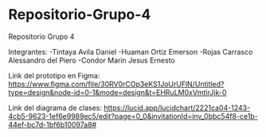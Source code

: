 # Repositorio-Grupo-4
Repositorio Grupo 4

Integrantes:
-Tintaya Avila Daniel
-Huaman Ortiz Emerson
-Rojas Carrasco Alessandro del Piero
-Condor Marin Jesus Ernesto


Link del prototipo en Figma: https://www.figma.com/file/30RV0rCOp3eKS1JoUrUFlN/Untitled?type=design&node-id=0-1&mode=design&t=EHRuLM0xVmtirJjk-0

Link del diagrama de clases: https://lucid.app/lucidchart/2221ca04-1243-4cb5-9623-1ef6e9989ec5/edit?page=0_0&invitationId=inv_0bbc54f8-ce1b-44ef-bc7d-1bf6b10097a8#
